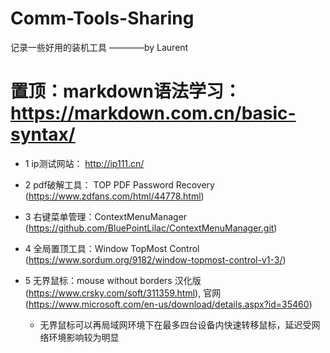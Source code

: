 # Comm-Tools-Sharing

记录一些好用的装机工具  ————by Laurent

#  置顶：markdown语法学习：  https://markdown.com.cn/basic-syntax/

+ 1 ip测试网站：  http://ip111.cn/

+ 2 pdf破解工具：  TOP PDF Password Recovery  (https://www.zdfans.com/html/44778.html)

+ 3 右键菜单管理：ContextMenuManager  (https://github.com/BluePointLilac/ContextMenuManager.git)

+ 4 全局置顶工具：Window TopMost Control  (https://www.sordum.org/9182/window-topmost-control-v1-3/)

+ 5 无界鼠标：mouse without borders  汉化版(https://www.crsky.com/soft/311359.html), 官网(https://www.microsoft.com/en-us/download/details.aspx?id=35460)
  + 无界鼠标可以再局域网环境下在最多四台设备内快速转移鼠标，延迟受网络环境影响较为明显


